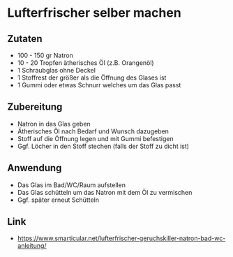 # Lufterfrischer selber machen

## Zutaten

* 100 - 150 gr Natron
* 10 - 20 Tropfen ätherisches Öl (z.B. Orangenöl)
* 1 Schraubglas ohne Deckel
* 1 Stoffrest der größer als die Öffnung des Glases ist
* 1 Gummi oder etwas Schnurr welches um das Glas passt

## Zubereitung

* Natron in das Glas geben
* Ätherisches Öl nach Bedarf und Wunsch dazugeben
* Stoff auf die Öffnung legen und mit Gummi befestigen
* Ggf. Löcher in den Stoff stechen (falls der Stoff zu dicht ist)

## Anwendung

* Das Glas im Bad/WC/Raum aufstellen
* Das Glas schütteln um das Natron mit dem Öl zu vermischen
* Ggf. später erneut Schütteln

## Link

* https://www.smarticular.net/lufterfrischer-geruchskiller-natron-bad-wc-anleitung/


